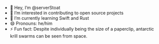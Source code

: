 - 👋 Hey, I’m @serverStoat
- 👀 I’m interested in contributing to open source projects
- 🌱 I’m currently learning Swift and Rust
- 😄 Pronouns: he/him
- ⚡ Fun fact: Despite individually being the size of a paperclip, antarctic krill swarms can be seen from space.

<!---
serverStoat/serverStoat is a ✨ special ✨ repository because its `README.md` (this file) appears on your GitHub profile.
You can click the Preview link to take a look at your changes.
--->
